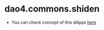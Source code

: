 # dao4.commons.shiden
- You can check concept of this dApps [here](https://realtakahashi-work.medium.com/dao4-commons-shiden-version2-a9d09841e34b)